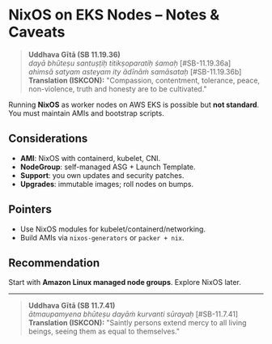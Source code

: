 # NixOS on EKS Nodes – Notes & Caveats

> **Uddhava Gītā (SB 11.19.36)**  
> *dayā bhūteṣu santuṣṭiḥ titikṣoparatiḥ śamaḥ* [#SB-11.19.36a]  
> *ahimsā satyam asteyam ity ādīnāṁ samāsataḥ* [#SB-11.19.36b]  
> **Translation (ISKCON):** "Compassion, contentment, tolerance, peace, non-violence, truth and honesty are to be cultivated."

Running **NixOS** as worker nodes on AWS EKS is possible but **not standard**.
You must maintain AMIs and bootstrap scripts.

## Considerations
- **AMI**: NixOS with containerd, kubelet, CNI.  
- **NodeGroup**: self-managed ASG + Launch Template.  
- **Support**: you own updates and security patches.  
- **Upgrades**: immutable images; roll nodes on bumps.

## Pointers
- Use NixOS modules for kubelet/containerd/networking.  
- Build AMIs via `nixos-generators` or `packer + nix`.

## Recommendation
Start with **Amazon Linux managed node groups**. Explore NixOS later.

---

> **Uddhava Gītā (SB 11.7.41)**  
> *ātmaupamyena bhūteṣu dayāṁ kurvanti sūrayaḥ* [#SB-11.7.41]  
> **Translation (ISKCON):** "Saintly persons extend mercy to all living beings, seeing them as equal to themselves."
